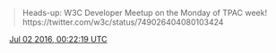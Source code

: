> Heads\-up: W3C Developer Meetup on the Monday of TPAC week\! https://twitter\.com/w3c/status/749026404080103424

<img src="../media/tweet.ico" width="12" /> [Jul 02 2016, 00:22:19 UTC](https://twitter.com/w3cdevs/status/749035437679861760)